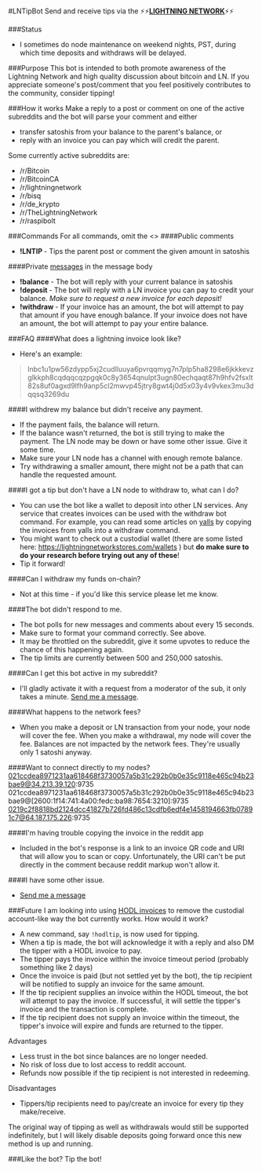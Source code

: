#LNTipBot
Send and receive tips via the ⚡⚡**[LIGHTNING NETWORK](https://lightning.network/)**⚡⚡

###Status
* I sometimes do node maintenance on weekend nights, PST, during which time deposits and withdraws will be delayed.

###Purpose
This bot is intended to both promote awareness of the Lightning Network and high quality discussion about bitcoin and LN.  If you appreciate someone's post/comment that you feel positively contributes to the community, consider tipping!

###How it works
Make a reply to a post or comment on one of the active subreddits and the bot will parse your comment and either

* transfer satoshis from your balance to the parent's balance, or
* reply with an invoice you can pay which will credit the parent.

Some currently active subreddits are:

* /r/Bitcoin
* /r/BitcoinCA
* /r/lightningnetwork
* /r/bisq
* /r/de_krypto
* /r/TheLightningNetwork
* /r/raspibolt

###Commands
For all commands, omit the <>
####Public comments
* **!LNTIP <satoshis>** - Tips the parent post or comment the given amount in satoshis

####Private [messages](https://www.reddit.com/message/compose/?to=lntipbot) in the message body
* **!balance** - The bot will reply with your current balance in satoshis
* **!deposit <satoshis>** - The bot will reply with a LN invoice you can pay to credit your balance.  *Make sure to request a new invoice for each deposit!*
* **!withdraw <invoice>** - If your invoice has an amount, the bot will attempt to pay that amount if you have enough balance.  If your invoice does not have an amount, the bot will attempt to pay your entire balance.

###FAQ
####What does a lightning invoice look like?
* Here's an example:

>lnbc1u1pw56zdypp5xj2cudlluuya6pvrqqmyg7n7plp5ha8298e6jkkkevzglkkph8cqdqqcqzpgqk0c8y3654qnulpt3ugn80echqaqt87h9hfv2fsxlt82s8uf0agxd9lfh9anp5cl2mwvp45jtry8gwt4j0d5x03y4v9vkex3mu3dqqsq3269du

####I withdrew my balance but didn't receive any payment.

* If the payment fails, the balance will return.
* If the balance wasn't returned, the bot is still trying to make the payment.  The LN node may be down or have some other issue.  Give it some time.
* Make sure your LN node has a channel with enough remote balance.
* Try withdrawing a smaller amount, there might not be a path that can handle the requested amount.

####I got a tip but don't have a LN node to withdraw to, what can I do?

* You can use the bot like a wallet to deposit into other LN services.  Any service that creates invoices can be used with the withdraw bot command.  For example, you can read some articles on [yalls](https://yalls.org) by copying the invoices from yalls into a withdraw command.
* You might want to check out a custodial wallet (there are some listed here: https://lightningnetworkstores.com/wallets ) but **do make sure to do your research before trying out any of these**!
* Tip it forward!

####Can I withdraw my funds on-chain?

* Not at this time - if you'd like this service please let me know.

####The bot didn't respond to me.

* The bot polls for new messages and comments about every 15 seconds.
* Make sure to format your command correctly.  See above.
* It may be throttled on the subreddit, give it some upvotes to reduce the chance of this happening again.
* The tip limits are currently between 500 and 250,000 satoshis.

####Can I get this bot active in my subreddit?

* I'll gladly activate it with a request from a moderator of the sub, it only takes a minute. [Send me a message](https://www.reddit.com/message/compose/?to=drmoore718).

####What happens to the network fees?

* When you make a deposit or LN transaction from your node, your node will cover the fee.  When you make a withdrawal, my node will cover the fee.  Balances are not impacted by the network fees.  They're usually only 1 satoshi anyway.

####Want to connect directly to my nodes?
    021ccdea8971231aa618468f3730057a5b31c292b0b0e35c9118e465c94b23bae9@34.213.39.120:9735
    021ccdea8971231aa618468f3730057a5b31c292b0b0e35c9118e465c94b23bae9@[2600:1f14:741:4a00:fedc:ba98:7654:3210]:9735
    0219c2f8818bd2124dcc41827b726fd486c13cdfb6edf4e1458194663fb07891c7@64.187.175.226:9735

####I'm having trouble copying the invoice in the reddit app

* Included in the bot's response is a link to an invoice QR code and URI that will allow you to scan or copy.  Unfortunately, the URI can't be put directly in the comment because reddit markup won't allow it.

####I have some other issue.

* [Send me a message](https://www.reddit.com/message/compose/?to=drmoore718)

###Future
I am looking into using [HODL invoices](https://lightningwiki.net/index.php/HODL_Invoice) to remove the custodial account-like way the bot currently works.  How would it work?

* A new command, say `!hodltip`, is now used for tipping.
* When a tip is made, the bot will acknowledge it with a reply and also DM the tipper with a HODL invoice to pay.
* The tipper pays the invoice within the invoice timeout period (probably something like 2 days)
* Once the invoice is paid (but not settled yet by the bot), the tip recipient will be notified to supply an invoice for the same amount.
* If the tip recipient supplies an invoice within the HODL timeout, the bot will attempt to pay the invoice.  If successful, it will settle the tipper's invoice and the transaction is complete.
* If the tip recipient does not supply an invoice within the timeout, the tipper's invoice will expire and funds are returned to the tipper.

Advantages

* Less trust in the bot since balances are no longer needed.
* No risk of loss due to lost access to reddit account.
* Refunds now possible if the tip recipient is not interested in redeeming.

Disadvantages

* Tippers/tip recipients need to pay/create an invoice for every tip they make/receive.


The original way of tipping as well as withdrawals would still be supported indefinitely, but I will likely disable deposits going forward once this new method is up and running.


###Like the bot?
Tip the bot!
